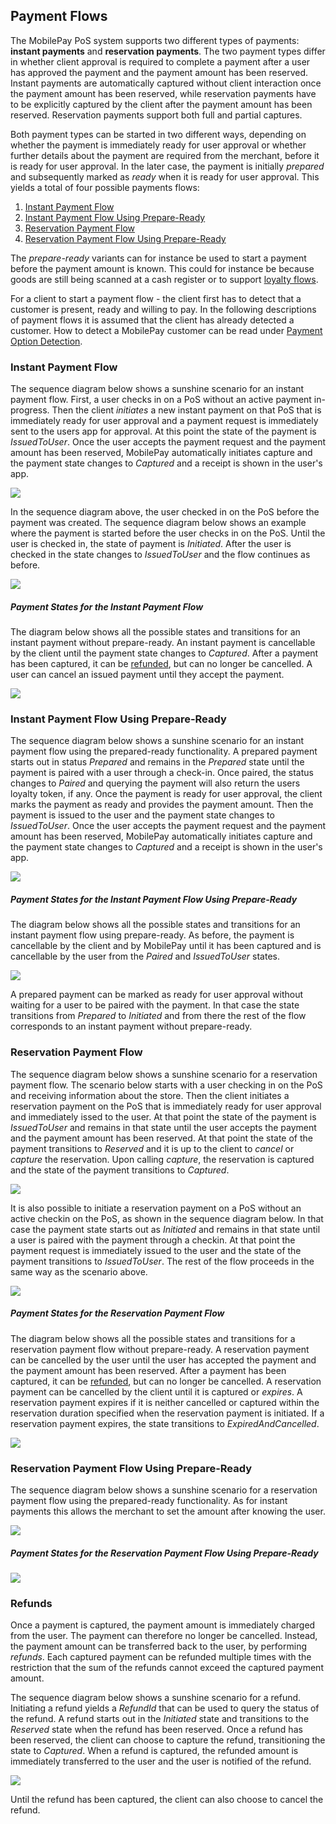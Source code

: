 ## <a name="payment_flows"></a>Payment Flows

The MobilePay PoS system supports two different types of payments: **instant payments** and **reservation payments**. The two payment types differ in whether client approval is required to complete a payment after a user has approved the payment and the payment amount has been reserved. Instant payments are automatically captured without client interaction once the payment amount has been reserved, while reservation payments have to be explicitly captured by the client after the payment amount has been reserved. Reservation payments support both full and partial captures. 

Both payment types can be started in two different ways, depending on whether the payment is immediately ready for user approval or whether further details about the payment are required from the merchant, before it is ready for user approval. In the later case, the payment is initially *prepared* and subsequently marked as *ready* when it is ready for user approval. This yields a total of four possible payments flows:
1. [Instant Payment Flow](payment_flows#instant)
2. [Instant Payment Flow Using Prepare-Ready](payment_flows#instant_prepare)
3. [Reservation Payment Flow](payment_flows#reservation)
4. [Reservation Payment Flow Using Prepare-Ready](payment_flows#reservation_prepare)

The *prepare-ready* variants can for instance be used to start a payment before the payment amount is known. This could for instance be because goods are still being scanned at a cash register or to support [loyalty flows](loyalty).

For a client to start a payment flow - the client first has to detect that a customer is present, ready and willing to pay. In the following descriptions of payment flows it is assumed that the client has already detected a customer. How to detect a MobilePay customer can be read under [Payment Option Detection](Payment_Option_detection). 

### <a name="instant"></a>Instant Payment Flow

The sequence diagram below shows a sunshine scenario for an instant payment flow. First, a user checks in on a PoS without an active payment in-progress. Then the client *initiates* a new instant payment on that PoS that is immediately ready for user approval and a payment request is immediately sent to the users app for approval. At this point the state of the payment is *IssuedToUser*. Once the user accepts the payment request and the payment amount has been reserved, MobilePay automatically initiates capture and the payment state changes to *Captured* and a receipt is shown in the user's app. 

[![](assets/images/InstantFlow.png)](assets/images/InstantFlow.png)

In the sequence diagram above, the user checked in on the PoS before the payment was created. The sequence diagram below shows an example where the payment is started before the user checks in on the PoS. Until the user is checked in, the state of payment is *Initiated*. After the user is checked in the state changes to *IssuedToUser* and the flow continues as before. 

[![](assets/images/InstantFlow_CheckInAfterPaymentInitiated.png)](assets/images/InstantFlow_CheckInAfterPaymentInitiated.png)

##### Payment States for the Instant Payment Flow

The diagram below shows all the possible states and transitions for an instant payment without prepare-ready. 
An instant payment is cancellable by the client until the payment state changes to *Captured*. 
After a payment has been captured, it can be [refunded](refund), but can no longer be cancelled. 
A user can cancel an issued payment until they accept the payment.

[![](assets/images/instant-payment-states.png)](assets/images/instant-payment-states.png)

### <a name="instant_prepare"></a>Instant Payment Flow Using Prepare-Ready

The sequence diagram below shows a sunshine scenario for an instant payment flow using the prepared-ready functionality. 
A prepared payment starts out in status *Prepared* and remains in the *Prepared* state until the payment is paired with 
a user through a check-in. Once paired, the status changes to *Paired* and querying the payment will also return the users loyalty token, if any. 
Once the payment is ready for user approval, the client marks the payment as ready and provides the payment amount. 
Then the payment is issued to the user and the payment state changes to *IssuedToUser*. 
Once the user accepts the payment request and the payment amount has been reserved, MobilePay automatically 
initiates capture and the payment state changes to *Captured* and a receipt is shown in the user's app. 

[![](assets/images/InstantPrepareFlow.png)](assets/images/InstantPrepareFlow.png)

##### Payment States for the Instant Payment Flow Using Prepare-Ready

The diagram below shows all the possible states and transitions for an instant payment flow using prepare-ready. 
As before, the payment is cancellable by the client and by MobilePay until it has been captured and is cancellable
by the user from the *Paired* and *IssuedToUser* states. 

[![](assets/images/instant-payment-prepare-ready-states.png)](assets/images/instant-payment-prepare-ready-states.png)

A prepared payment can be marked as ready for user approval without waiting for a user to be paired with the payment.
In that case the state transitions from *Prepared* to *Initiated* and from there the rest of the flow corresponds to
an instant payment without prepare-ready. 

### <a name="reservation"></a>Reservation Payment Flow

The sequence diagram below shows a sunshine scenario for a reservation payment flow. The scenario below starts with
a user checking in on the PoS and receiving information about the store. Then the client initiates a reservation
payment on the PoS that is immediately ready for user approval and immediately issed to the user. At that point the
state of the payment is *IssuedToUser* and remains in that state until the user accepts the payment and the payment
amount has been reserved. At that point the state of the payment transitions to *Reserved* and it is up to the client
to *cancel* or *capture* the reservation. Upon calling *capture*, the reservation is captured and the state of the 
payment transitions to *Captured*. 

[![](assets/images/ReservationFlow.png)](assets/images/ReservationFlow.png)

It is also possible to initiate a reservation payment on a PoS without an active checkin on the PoS, as shown in
the sequence diagram below. In that case
the payment state starts out as *Initiated* and remains in that state until a user is paired with the payment through
a checkin. At that point the payment request is immediately issued to the user and the state of the payment transitions
to *IssuedToUser*. The rest of the flow proceeds in the same way as the scenario above. 

[![](assets/images/reservationflow-checkin-after-initiate.png)](assets/images/reservationflow-checkin-after-initiate.png)

##### Payment States for the Reservation Payment Flow

The diagram below shows all the possible states and transitions for a reservation payment flow without prepare-ready.
A reservation payment can be cancelled by the user until the user has accepted the payment and the payment amount has 
been reserved. After a payment has been captured, it can be [refunded](refund), but can no longer be cancelled. A
reservation payment can be cancelled by the client until it is captured or *expires*. A reservation payment expires if
it is neither cancelled or captured within the reservation duration specified when the reservation payment is initiated. 
If a reservation payment expires, the state transitions to *ExpiredAndCancelled*. 

[![](assets/images/reservation-payment-states.png)](assets/images/reservation-payment-states.png)

### <a name="reservation_prepare"></a>Reservation Payment Flow Using Prepare-Ready

The sequence diagram below shows a sunshine scenario for a reservation payment flow using the prepared-ready functionality. As for instant payments this allows the merchant to set the amount after knowing the user.

[![](assets/images/ReservationPrepareFlow.png)](assets/images/ReservationPrepareFlow.png)

##### Payment States for the Reservation Payment Flow Using Prepare-Ready

[![](assets/images/reservation-payment-prepare-ready-states.png)](assets/images/reservation-payment-prepare-ready-states.png)

### <a name="refunds"></a> Refunds

Once a payment is captured, the payment amount is immediately charged from the user. The payment can therefore no
longer be cancelled. Instead, the payment amount can be transferred back to the user, by performing *refunds*. 
Each captured payment can be refunded multiple times with the restriction that the sum of the refunds cannot exceed
the captured payment amount. 

The sequence diagram below shows a sunshine scenario for a refund. Initiating a refund yields a *RefundId* that can be
used to query the status of the refund. A refund starts out in the *Initiated* state and transitions to the *Reserved*
state when the refund has been reserved. Once a refund has been reserved, the client can choose to capture the refund,
transitioning the state to *Captured*. When a refund is captured, the refunded amount is immediately transferred to the 
user and the user is notified of the refund. 

[![](assets/images/refund-flow.png)](assets/images/refund-flow.png)

Until the refund has been captured, the client can also choose to cancel the refund.
